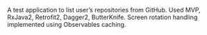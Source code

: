A test application to list user’s repositories from GitHub. Used MVP, RxJava2, Retrofit2, Dagger2, ButterKnife. Screen rotation handling implemented using Observables caching.
